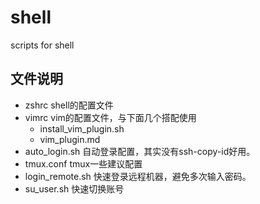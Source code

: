 # shell
scripts for shell

## 文件说明
- zshrc shell的配置文件
- vimrc vim的配置文件，与下面几个搭配使用
  - install_vim_plugin.sh
  - vim_plugin.md
- auto_login.sh 自动登录配置，其实没有ssh-copy-id好用。
- tmux.conf tmux一些建议配置
- login_remote.sh 快速登录远程机器，避免多次输入密码。
- su_user.sh 快速切换账号
